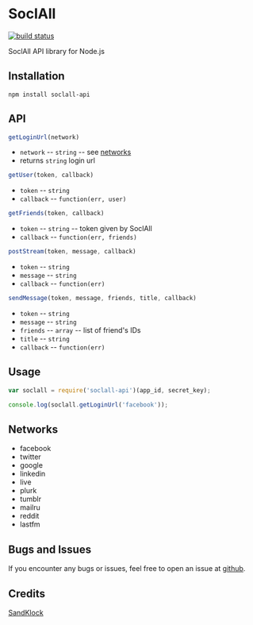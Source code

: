 # SoclAll

[![build status](https://secure.travis-ci.org/pvorb/node-md5.png)](https://github.com/sandklock/soclall-api-npm)

SoclAll API library for Node.js

## Installation

```
npm install soclall-api
```


## API

~~~ javascript
getLoginUrl(network)
~~~

  * `network` -- `string` -- see [networks](#networks)
  * returns `string` login url
  
~~~ javascript
getUser(token, callback)
~~~

  * `token` -- `string`
  * `callback` -- `function(err, user)`

~~~ javascript
getFriends(token, callback)
~~~

  * `token` -- `string` -- token given by SoclAll
  * `callback` -- `function(err, friends)`

~~~ javascript
postStream(token, message, callback)
~~~

  * `token` -- `string`
  * `message` -- `string`
  * `callback` -- `function(err)`
  
~~~ javascript
sendMessage(token, message, friends, title, callback)
~~~

  * `token` -- `string`
  * `message` -- `string`
  * `friends` -- `array` -- list of friend's IDs
  * `title` -- `string`
  * `callback` -- `function(err)`

## Usage

~~~ javascript
var soclall = require('soclall-api')(app_id, secret_key);

console.log(soclall.getLoginUrl('facebook'));
~~~

## Networks

* facebook
* twitter
* google
* linkedin
* live
* plurk
* tumblr
* mailru
* reddit
* lastfm

## Bugs and Issues

If you encounter any bugs or issues, feel free to open an issue at [github](https://github.com/sandklock/soclall-api-npm/issues).


## Credits

[SandKlock](http://www.sandklock.com)